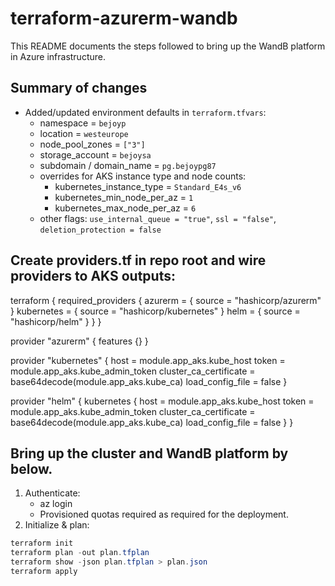 # terraform-azurerm-wandb

This README documents the steps followed to bring up the WandB platform in Azure infrastructure.

## Summary of changes
- Added/updated environment defaults in `terraform.tfvars`:
  - namespace = `bejoyp`
  - location = `westeurope`
  - node_pool_zones = `["3"]`
  - storage_account = `bejoysa`
  - subdomain / domain_name = `pg.bejoypg87`
  - overrides for AKS instance type and node counts:
    - kubernetes_instance_type = `Standard_E4s_v6`
    - kubernetes_min_node_per_az = `1`
    - kubernetes_max_node_per_az = `6`
  - other flags: `use_internal_queue = "true"`, `ssl = "false"`, `deletion_protection = false`

## Create providers.tf in repo root and wire providers to AKS outputs:

terraform {
  required_providers {
    azurerm     = { source = "hashicorp/azurerm" }
    kubernetes  = { source = "hashicorp/kubernetes" }
    helm        = { source = "hashicorp/helm" }
  }
}

provider "azurerm" {
  features {}
}

provider "kubernetes" {
  host                   = module.app_aks.kube_host
  token                  = module.app_aks.kube_admin_token
  cluster_ca_certificate = base64decode(module.app_aks.kube_ca)
  load_config_file       = false
}

provider "helm" {
  kubernetes {
    host                   = module.app_aks.kube_host
    token                  = module.app_aks.kube_admin_token
    cluster_ca_certificate = base64decode(module.app_aks.kube_ca)
    load_config_file       = false
  }
}

## Bring up the cluster and WandB platform by below.
1. Authenticate:
   - az login
   - Provisioned quotas required as required for the deployment.
2. Initialize & plan:
```powershell
terraform init
terraform plan -out plan.tfplan
terraform show -json plan.tfplan > plan.json
terraform apply